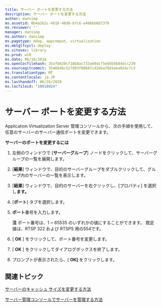 ```yaml
---
title: サーバー ポートを変更する方法
description: サーバー ポートを変更する方法
author: dansimp
ms.assetid: 0b4a262c-4816-48d0-b7c6-e496bb0d7370
ms.reviewer: ''
manager: dansimp
ms.author: dansimp
ms.pagetype: mdop, appcompat, virtualization
ms.mktglfcycl: deploy
ms.sitesec: library
ms.prod: w10
ms.date: 06/16/2016
ms.openlocfilehash: 35afb820cf16b8ac733ad4dcf5e85b5b84dcc239
ms.sourcegitcommit: 354664bc527d93f80687cd2eba70d1eea024c7c3
ms.translationtype: MT
ms.contentlocale: ja-JP
ms.lasthandoff: 06/26/2020
ms.locfileid: "10818024"
---
```

# サーバー ポートを変更する方法


Application Virtualization Server 管理コンソールから、次の手順を使用して、任意のサーバーのサーバー通信ポートを変更できます。

**サーバーのポートを変更するには**

1.  左側のウィンドウで [**サーバーグループ**] ノードをクリックして、サーバーグループの一覧を展開します。

2.  [**結果**] ウィンドウで、目的のサーバーグループをダブルクリックして、グループ内のサーバーの一覧を表示します。

3.  [**結果**] ウィンドウで、目的のサーバーを右クリックし、[プロパティ] を選択し**ます。**

4.  [**ポート**] タブを選択します。

5.  **ポート**番号を入力します。

    **注** ポート番号は、1 ~ 65535 のいずれかの値にすることができます。 既定値は、RTSP 322 および RTSPS 用の554です。

     

6.  [ **OK** ] をクリックして、ポート番号を変更します。

7.  [ **OK** ] をクリックしてダイアログボックスを終了します。

8.  プロンプトが表示されたら、[ **OK]** をクリックします。

## 関連トピック


[サーバーのキャッシュ サイズを変更する方法](how-to-change-the-server-cache-size.md)

[サーバー管理コンソールでサーバーを管理する方法](how-to-manage-servers-in-the-server-management-console.md)

 

 





